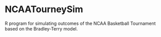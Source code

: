 # NCAATourneySim
R program for simulating outcomes of the NCAA Basketball Tournament based on the Bradley-Terry model.
